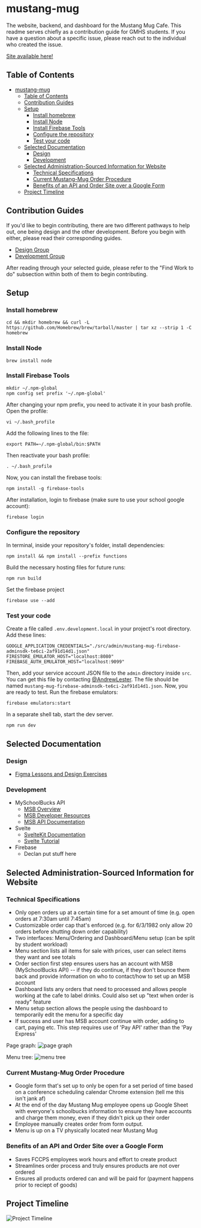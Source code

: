 # mustang-mug
The website, backend, and dashboard for the Mustang Mug Cafe. This readme serves chiefly as a contribution guide for GMHS students. If you have a question about a specific issue, please reach out to the individual who created the issue. 

[Site available here!](https://mustang-mug.web.app/)

## Table of Contents 
- [mustang-mug](#mustang-mug)
  - [Table of Contents](#table-of-contents)
  - [Contribution Guides](#contribution-guides)
  - [Setup](#setup)
    - [Install homebrew](#install-homebrew)
    - [Install Node](#install-node)
    - [Install Firebase Tools](#install-firebase-tools)
    - [Configure the repository](#configure-the-repository)
    - [Test your code](#test-your-code)
  - [Selected Documentation](#selected-documentation)
    - [Design](#design)
    - [Development](#development)
  - [Selected Administration-Sourced Information for Website](#selected-administration-sourced-information-for-website)
    - [Technical Specifications](#technical-specifications)
    - [Current Mustang-Mug Order Procedure](#current-mustang-mug-order-procedure)
    - [Benefits of an API and Order Site over a Google Form](#benefits-of-an-api-and-order-site-over-a-google-form)
  - [Project Timeline](#project-timeline)
    
## Contribution Guides 
If you'd like to begin contributing, there are two different pathways to help out, one being design and the other development. Before you begin with either, please read their corresponding guides. 
- [Design Group](https://docs.google.com/document/d/1Li7CFu5svkT2dZMmUMs8T7QXtFuoNox9WiU2pSIEUkg/edit) 
- [Development Group](https://docs.google.com/document/d/11pG9MPToPxX9a-AQYE3q3QMyvRmRDZvPR6uQrVQUTao/edit) 

After reading through your selected guide, please refer to the "Find Work to do" subsection within both of them to begin contributing. 

## Setup
### Install homebrew
    cd && mkdir homebrew && curl -L https://github.com/Homebrew/brew/tarball/master | tar xz --strip 1 -C homebrew
### Install Node
    brew install node
### Install Firebase Tools
    mkdir ~/.npm-global
    npm config set prefix '~/.npm-global'
After changing your npm prefix, you need to activate it in your bash profile. Open the profile:

    vi ~/.bash_profile
Add the following lines to the file:

    export PATH=~/.npm-global/bin:$PATH
Then reactivate your bash profile:

    . ~/.bash_profile
Now, you can install the firebase tools:

    npm install -g firebase-tools
After installation, login to firebase (make sure to use your school google account):

    firebase login
### Configure the repository
In terminal, inside your repository's folder, install dependencies:

    npm install && npm install --prefix functions
Build the necessary hosting files for future runs:

    npm run build
Set the firebase project
 
    firebase use --add
### Test your code
Create a file called `.env.development.local` in your project's root directory. Add these lines:

    GOOGLE_APPLICATION_CREDENTIALS="./src/admin/mustang-mug-firebase-adminsdk-te6ci-2af91d14d1.json"
    FIRESTORE_EMULATOR_HOST="localhost:8080"
    FIREBASE_AUTH_EMULATOR_HOST="localhost:9099"
Then, add your service account JSON file to the `admin` directory inside `src`. You can get this file by contacting [@AndrewLester](https://github.com/AndrewLester). The file should be named `mustang-mug-firebase-adminsdk-te6ci-2af91d14d1.json`. Now, you are ready to test. Run the firebase emulators:

    firebase emulators:start
In a separate shell tab, start the dev server.

    npm run dev
    
## Selected Documentation 
### Design
- [Figma Lessons and Design Exercises](https://www.figma.com/resources/learn-design/)

### Development 
- MySchoolBucks API
    - [MSB Overview](https://www.myschoolbucks.com/ver2/developer/msbpayapi)
    - [MSB Developer Resources](https://www.myschoolbucks.com/ver2/developer/home)
    - [MSB API Documentation](https://www.myschoolbucks.com/ver2/developer/swagger/getdocs?apiDocs=msbpayapi)
- Svelte
    - [SvelteKit Documentation](https://kit.svelte.dev/docs) 
    - [Svelte Tutorial](https://svelte.dev/tutorial/)
- Firebase
    - Declan put stuff here

## Selected Administration-Sourced Information for Website
### Technical Specifications 
- Only open orders up at a certain time for a set amount of time (e.g. open orders at 7:30am until 7:45am)
- Customizable order cap that's enforced (e.g. for 6/3/1982 only allow 20 orders before shutting down order capability)
- Two interfaces: Menu/Ordering and Dashboard/Menu setup (can be split by student workload) 
- Menu section lists all items for sale with prices, user can select items they want and see totals
- Order section first step ensures users has an account with MSB (MySchoolBucks API) -- if they do continue, if they don't bounce them back and provide information on who to contact/how to set up an MSB account
- Dashboard lists any orders that need to processed and allows people working at the cafe to label drinks. Could also set up "text when order is ready" feature
- Menu setup section allows the people using the dashboard to temporarily edit the menu for a specific day
- If success and user has MSB account continue with order, adding to cart, paying etc. This step requires use of 'Pay API' rather than the 'Pay Express'

Page graph:
![page graph](resources/readme/page_graph.jpg)

Menu tree:
![menu tree](resources/readme/menu_hierarchy.jpg)

### Current Mustang-Mug Order Procedure
- Google form that's set up to only be open for a set period of time based on a conference scheduling calendar Chrome extension (tell me this isn't jank af)
- At the end of the day Mustang Mug employee opens up Google Sheet with everyone's schoolbucks information to ensure they have accounts and charge them money, even if they didn't pick up their order 
- Employee manually creates order from form output. 
- Menu is up on a TV physically located near Mustang Mug 

### Benefits of an API and Order Site over a Google Form
- Saves FCCPS employees work hours and effort to create product
- Streamlines order process and truly ensures products are not over ordered
- Ensures all products ordered can and will be paid for (payment happens prior to reciept of goods) 

## Project Timeline
![Project Timeline](resources/readme/project_timeline.jpg)
